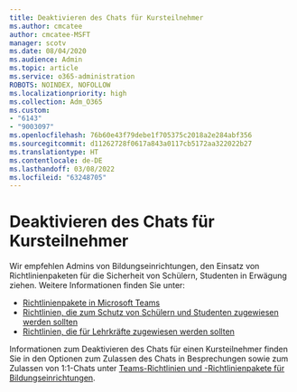 ```yaml
---
title: Deaktivieren des Chats für Kursteilnehmer
ms.author: cmcatee
author: cmcatee-MSFT
manager: scotv
ms.date: 08/04/2020
ms.audience: Admin
ms.topic: article
ms.service: o365-administration
ROBOTS: NOINDEX, NOFOLLOW
ms.localizationpriority: high
ms.collection: Adm_O365
ms.custom:
- "6143"
- "9003097"
ms.openlocfilehash: 76b60e43f79debe1f705375c2018a2e284abf356
ms.sourcegitcommit: d11262728f0617a843a0117cb5172aa322022b27
ms.translationtype: HT
ms.contentlocale: de-DE
ms.lasthandoff: 03/08/2022
ms.locfileid: "63248705"
---
```

# <a name="disable-chat-for-students"></a>Deaktivieren des Chats für Kursteilnehmer

Wir empfehlen Admins von Bildungseinrichtungen, den Einsatz von Richtlinienpaketen für die Sicherheit von Schülern, Studenten in Erwägung ziehen. Weitere Informationen finden Sie unter:

- [Richtlinienpakete in Microsoft Teams](https://docs.microsoft.com/microsoftteams/policy-packages-edu#policy-packages-in-microsoft-teams)
- [Richtlinien, die zum Schutz von Schülern und Studenten zugewiesen werden sollten](https://docs.microsoft.com/microsoftteams/policy-packages-edu#policies-that-should-be-assigned-for-student-safety)
- [Richtlinien, die für Lehrkräfte zugewiesen werden sollten](https://docs.microsoft.com/microsoftteams/policy-packages-edu#policies-that-should-be-assigned-for-educators) 

Informationen zum Deaktivieren des Chats für einen Kursteilnehmer finden Sie in den Optionen zum Zulassen des Chats in Besprechungen sowie zum Zulassen von 1:1-Chats unter [Teams-Richtlinien und -Richtlinienpakete für Bildungseinrichtungen](https://docs.microsoft.com/microsoftteams/policy-packages-edu).